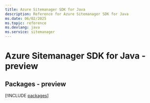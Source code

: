 ```yaml
---
title: Azure Sitemanager SDK for Java
description: Reference for Azure Sitemanager SDK for Java
ms.date: 06/02/2025
ms.topic: reference
ms.devlang: java
ms.service: sitemanager
---
```

# Azure Sitemanager SDK for Java - preview
## Packages - preview
[!INCLUDE [packages](sitemanager-index.md)]